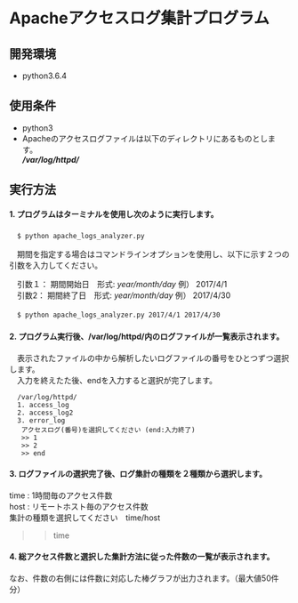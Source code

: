 # Apacheアクセスログ集計プログラム

## 開発環境  
* python3.6.4

## 使用条件
* python3  
* Apacheのアクセスログファイルは以下のディレクトリにあるものとします。  
    ***/var/log/httpd/***   
    
## 実行方法  
#### 1. プログラムはターミナルを使用し次のように実行します。  
 　`$ python apache_logs_analyzer.py`   

 　期間を指定する場合はコマンドラインオプションを使用し、以下に示す２つの引数を入力してください。 

 　引数１： 期間開始日　形式: *year/month/day*  例） 2017/4/1  
 　引数2： 期間終了日　形式: *year/month/day*  例） 2017/4/30  

 　`$ python apache_logs_analyzer.py 2017/4/1 2017/4/30`  

#### 2. プログラム実行後、/var/log/httpd/内のログファイルが一覧表示されます。  
 　表示されたファイルの中から解析したいログファイルの番号をひとつずつ選択します。  
 　入力を終えたた後、endを入力すると選択が完了します。  

      /var/log/httpd/  
      1. access_log  
      2. access_log2  
      3. error_log  
       アクセスログ(番号)を選択してください (end:入力終了)  
       >> 1  
       >> 2  
       >> end  

#### 3. ログファイルの選択完了後、ログ集計の種類を２種類から選択します。 
time : 1時間毎のアクセス件数  
host : リモートホスト毎のアクセス件数  
集計の種類を選択してください　time/host   
>> time  
#### 4. 総アクセス件数と選択した集計方法に従った件数の一覧が表示されます。  
なお、件数の右側には件数に対応した棒グラフが出力されます。（最大値50件分）  
